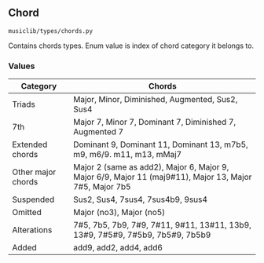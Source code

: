 ## Chord

`musiclib/types/chords.py`

Contains chords types. Enum value is index of chord category it belongs to.

### Values

| Category           | Chords                                                                                                  |
| ------------------ | ------------------------------------------------------------------------------------------------------- |
| Triads             | Major, Minor, Diminished, Augmented, Sus2, Sus4                                                         |
| 7th                | Major 7, Minor 7, Dominant 7, Diminished 7, Augmented 7                                                 |
| Extended chords    | Dominant 9, Dominant 11, Dominant 13, m7b5, m9, m6/9. m11, m13, mMaj7                                   |
| Other major chords | Major 2 (same as add2), Major 6, Major 9, Major 6/9, Major 11 (maj9#11), Major 13, Major 7#5, Major 7b5 |
| Suspended          | Sus2, Sus4, 7sus4, 7sus4b9, 9sus4                                                                       |
| Omitted            | Major (no3), Major (no5)                                                                                |
| Alterations        | 7#5, 7b5, 7b9, 7#9, 7#11, 9#11, 13#11, 13b9, 13#9, 7#5#9, 7#5b9, 7b5#9, 7b5b9                           |
| Added              | add9, add2, add4, add6                                                                                  |
